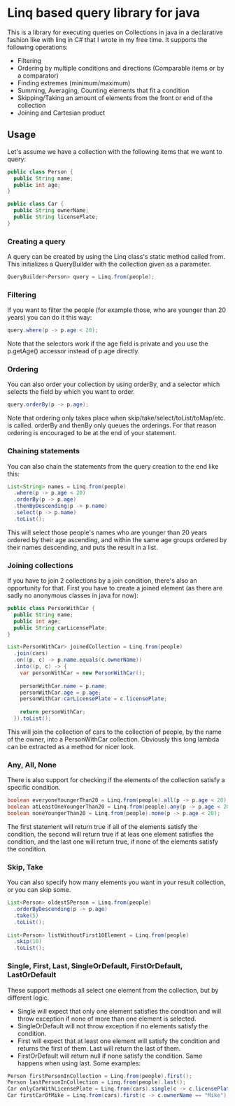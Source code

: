 # Linq based query library for java
This is a library for executing queries on Collections in java in a declarative fashion like with linq in C# that I wrote in my free time. It supports the following operations:
 - Filtering
 - Ordering by multiple conditions and directions (Comparable items or by a comparator)
 - Finding extremes (minimum/maximum)
 - Summing, Averaging, Counting elements that fit a condition
 - Skipping/Taking an amount of elements from the front or end of the collection
 - Joining and Cartesian product
 
## Usage
Let's assume we have a collection with the following items that we want to query:
```java
public class Person {
  public String name;
  public int age;
}

public class Car {
  public String ownerName;
  public String licensePlate;
}
```
### Creating a query
A query can be created by using the Linq class's static method called from. This initializes a QueryBuilder with the collection given as a parameter.
```java
QueryBuilder<Person> query = Linq.from(people);
```

### Filtering
If you want to filter the people (for example those, who are younger than 20 years) you can do it this way:
```java
query.where(p -> p.age < 20);
```
Note that the selectors work if the age field is private and you use the p.getAge() accessor instead of p.age directly.

### Ordering
You can also order your collection by using orderBy, and a selector which selects the field by which you want to order.
```java
query.orderBy(p -> p.age);
```
Note that ordering only takes place when skip/take/select/toList/toMap/etc. is called. orderBy and thenBy only queues the orderings. For that reason ordering is encouraged to be at the end of your statement.

### Chaining statements
You can also chain the statements from the query creation to the end like this:
```java
List<String> names = Linq.from(people)
  .where(p -> p.age < 20)
  .orderBy(p -> p.age)
  .thenByDescending(p -> p.name)
  .select(p -> p.name)
  .toList();
```
This will select those people's names who are younger than 20 years ordered by their age ascending, and within the same age groups ordered by their names descending, and puts the result in a list.

### Joining collections
If you have to join 2 collections by a join condition, there's also an opportunity for that. First you have to create a joined element (as there are sadly no anonymous classes in java for now):
```java
public class PersonWithCar {
  public String name;
  public int age;
  public String carLicensePlate;
}

List<PersonWithCar> joinedCollection = Linq.from(people)
  .join(cars)
  .on((p, c) -> p.name.equals(c.ownerName))
  .into((p, c) -> {
    var personWithCar = new PersonWithCar();
    
    personWithCar.name = p.name;
    personWithCar.age = p.age;
    personWithCar.carLicensePlate = c.licensePlate;
    
    return personWithCar;
  }).toList();
```
This will join the collection of cars to the collection of people, by the name of the owner, into a PersonWithCar collection. Obviously this long lambda can be extracted as a method for nicer look.

### Any, All, None
There is also support for checking if the elements of the collection satisfy a specific condition.
```java
boolean everyoneYoungerThan20 = Linq.from(people).all(p -> p.age < 20);
boolean atLeastOneYoungerThan20 = Linq.from(people).any(p -> p.age < 20);
boolean noneYoungerThan20 = Linq.from(people).none(p -> p.age < 20);
```
The first statement will return true if all of the elements satisfy the condition, the second will return true if at leas one element satisfies the condition, and the last one will return true, if none of the elements satisfy the condition.

### Skip, Take
You can also specify how many elements you want in your result collection, or you can skip some.
```java
List<Person> oldest5Person = Linq.from(people)
  .orderByDescending(p -> p.age)
  .take(5)
  .toList();
  
List<Person> listWithoutFirst10Element = Linq.from(people)
  .skip(10)
  .toList();
```

### Single, First, Last, SingleOrDefault, FirstOrDefault, LastOrDefault
These support methods all select one element from the collection, but by different logic.
 - Single will expect that only one element satisfies the condition and will throw exception if none of more than one element is selected.
 - SingleOrDefault will not throw exception if no elements satisfy the condition.
 - First will expect that at least one element will satisfy the condition and returns the first of them. Last will return the last of them.
 - FirstOrDefault will return null if none satisfy the condition. Same happens when using last.
Some examples:
```java
Person firstPersonInCollection = Linq.from(people).first();
Person lastPersonInCollection = Linq.from(people).last();
Car onlyCarWithLicensePlate = Linq.from(cars).single(c -> c.licensePlate == "IMUNIQUE123");
Car firstCarOfMike = Linq.from(cars).first(c -> c.ownerName == "Mike");
```
